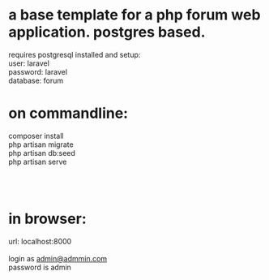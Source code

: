 a base template for a php forum web application. postgres based.<br />
================================================================

requires postgresql installed and setup:<br />
user: laravel<br />
password: laravel<br />
database: forum<br />

on commandline:<br />
===============
composer install<br />
php artisan migrate<br />
php artisan db:seed <br />
php artisan serve <br />

<br />
<br />

in browser:<br />
=================
url: localhost:8000<br />
<br />
login as admin@admmin.com<br />
password is admin<br />